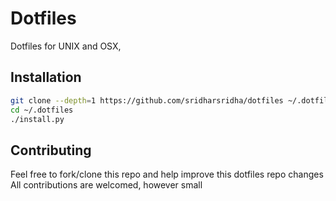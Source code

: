 # Dotfiles

Dotfiles for UNIX and OSX,

## Installation
```sh
git clone --depth=1 https://github.com/sridharsridha/dotfiles ~/.dotfiles
cd ~/.dotfiles
./install.py
```
## Contributing

Feel free to fork/clone this repo and help improve this dotfiles repo changes
All contributions are welcomed, however small

